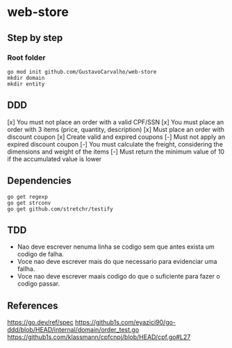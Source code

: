 # web-store

## Step by step

### Root folder
```ssh
go mod init github.com/GustavoCarvalho/web-store
mkdir domain
mkdir entity
```

## DDD
[x] You must not place an order with a valid CPF/SSN
[x] You must place an order with 3 items (price, quantity, description)
[x] Must place an order with discount coupon
[x] Create valid and expired coupons
[-] Must not apply an expired discount coupon
[-] You must calculate the freight, considering the dimensions and weight of the items
[-] Must return the minimum value of 10 if the accumulated value is lower

## Dependencies
```ssh
go get regexp
go get strconv
go get github.com/stretchr/testify
```

## TDD
- Nao deve escrever nenuma linha se codigo sem que antes exista um codigo de falha.
- Voce nao deve escrever mais do que necessario para evidenciar uma fallha.
- Voce nao deve escrever maais codigo do que o suficiente  para fazer o codigo passar.

## References
https://go.dev/ref/spec
https://github1s.com/eyazici90/go-ddd/blob/HEAD/internal/domain/order_test.go
https://github1s.com/klassmann/cpfcnpj/blob/HEAD/cpf.go#L27
